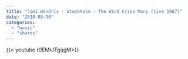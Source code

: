 ```yaml
---
title: "Jimi Hendrix - Stockholm - The Wind Cries Mary (live 1967)"
date: "2010-09-30"
categories:
  - "music"
  - "shares"
---
```


<div style="width: 70vw;">{{< youtube r0EMrJTgqgM>}}</div>
